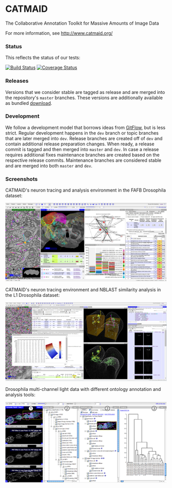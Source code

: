 # CATMAID

The Collaborative Annotation Toolkit for Massive Amounts of Image Data

For more information, see http://www.catmaid.org/

### Status

This reflects the status of our tests:

[![Build Status](https://travis-ci.org/catmaid/CATMAID.svg?branch=master)](https://travis-ci.org/catmaid/CATMAID)
[![Coverage Status](https://coveralls.io/repos/catmaid/CATMAID/badge.svg?branch=master)](https://coveralls.io/r/catmaid/CATMAID)

### Releases

Versions that we consider stable are tagged as release and are merged into the
repository's `master` branches. These versions are additionally available as
bundled [download](https://github.com/catmaid/CATMAID/releases).

### Development

We follow a development model that borrows ideas from
[GitFlow](http://nvie.com/posts/a-successful-git-branching-model/), but is less
strict. Regular development happens in the `dev` branch or topic branches that
are later merged into `dev`. Release branches are created off of `dev` and
contain additional release preparation changes. When ready, a release commit
is tagged and then merged into `master` and `dev`. In case a release requires
additional fixes maintenance branches are created based on the respective
release commits. Maintenance branches are considered stable and are merged into
both `master` and `dev`.

### Screenshots

CATMAID's neuron tracing and analysis environment in the FAFB Drosophila
dataset:

![Image of CATMAID's neuron tracing and analysis environment in the FAFB Drosophila dataset](sphinx-doc/source/_static/screenshots/catmaid-screenshot-workplace-2.jpeg?raw=true "Image of CATMAID's neuron tracing and analysis environment in the FAFB Drosophila dataset")

CATMAID's neuron tracing environment and NBLAST similarity analysis in the L1
Drosophila dataset:

![Image of CATMAID's neuron tracing environment and NBLAST similarity analysis in the L1 Drosophila dataset](sphinx-doc/source/_static/screenshots/catmaid-screenshot-workplace.jpeg?raw=true "Image of CATMAID's neuron tracing environment and NBLAST similarity analysis in the L1 Drosophila dataset")

Drosophila multi-channel light data with different ontology annotation and analysis tools:

![Image of Drosophila light data and different ontology annotation and analysis tools](sphinx-doc/source/_static/screenshots/catmaid-onto.png?raw=true "Image of Drosophila light data and different ontology annotation and analysis tools")
